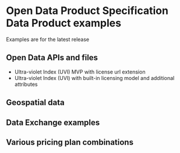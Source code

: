 # Open Data Product Specification Data Product examples

Examples are for the latest release

## Open Data APIs and files

- Ultra-violet Index (UVI) MVP with license url extension
- Ultra-violet Index (UVI) with built-in licensing model and additional attributes

## Geospatial data


## Data Exchange examples


## Various pricing plan combinations

